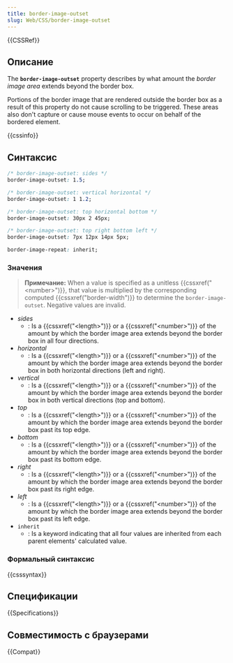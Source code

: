 ```yaml
---
title: border-image-outset
slug: Web/CSS/border-image-outset
---
```


{{CSSRef}}

## Описание

The **`border-image-outset`** property describes by what amount the _border image area_ extends beyond the border box.

Portions of the border image that are rendered outside the border box as a result of this property do not cause scrolling to be triggered. These areas also don't capture or cause mouse events to occur on behalf of the bordered element.

{{cssinfo}}

## Синтаксис

```css
/* border-image-outset: sides */
border-image-outset: 1.5;

/* border-image-outset: vertical horizontal */
border-image-outset: 1 1.2;

/* border-image-outset: top horizontal bottom */
border-image-outset: 30px 2 45px;

/* border-image-outset: top right bottom left */
border-image-outset: 7px 12px 14px 5px;

border-image-repeat: inherit;
```

### Значения

> **Примечание:** When a value is specified as a unitless {{cssxref("&lt;number&gt;")}}, that value is multiplied by the corresponding computed {{cssxref("border-width")}} to determine the `border-image-outset`. Negative values are invalid.

- _sides_
  - : Is a {{cssxref("&lt;length&gt;")}} or a {{cssxref("&lt;number&gt;")}} of the amount by which the border image area extends beyond the border box in all four directions.
- _horizontal_
  - : Is a {{cssxref("&lt;length&gt;")}} or a {{cssxref("&lt;number&gt;")}} of the amount by which the border image area extends beyond the border box in both horizontal directions (left and right).
- _vertical_
  - : Is a {{cssxref("&lt;length&gt;")}} or a {{cssxref("&lt;number&gt;")}} of the amount by which the border image area extends beyond the border box in both vertical directions (top and bottom).
- _top_
  - : Is a {{cssxref("&lt;length&gt;")}} or a {{cssxref("&lt;number&gt;")}} of the amount by which the border image area extends beyond the border box past its top edge.
- _bottom_
  - : Is a {{cssxref("&lt;length&gt;")}} or a {{cssxref("&lt;number&gt;")}} of the amount by which the border image area extends beyond the border box past its bottom edge.
- _right_
  - : Is a {{cssxref("&lt;length&gt;")}} or a {{cssxref("&lt;number&gt;")}} of the amount by which the border image area extends beyond the border box past its right edge.
- _left_
  - : Is a {{cssxref("&lt;length&gt;")}} or a {{cssxref("&lt;number&gt;")}} of the amount by which the border image area extends beyond the border box past its left edge.
- `inherit`
  - : Is a keyword indicating that all four values are inherited from each parent elements' calculated value.

### Формальный синтаксис

{{csssyntax}}

## Спецификации

{{Specifications}}

## Совместимость с браузерами

{{Compat}}

